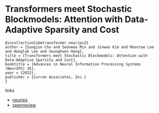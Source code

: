 # Transformers meet Stochastic Blockmodels: Attention with Data-Adaptive Sparsity and Cost

```
@incollection{sbmtransformer_neurips22
author = {Sungjun Cho and Seonwoo Min and Jinwoo Kim and Moontae Lee and Honglak Lee and Seunghoon Hong},
title = {Transformers meet Stochastic Blockmodels: Attention with Data-Adaptive Sparsity and Cost},
booktitle = {Advances in Neural Information Processing Systems (NeurIPS) 35},
year = {2022},
publisher = {Curran Associates, Inc.}
}
```

links
- [neurips](https://nips.cc/Conferences/2022/Schedule?showEvent=54607)
- [openreview](https://openreview.net/forum?id=w_jvWzNXd6n)
